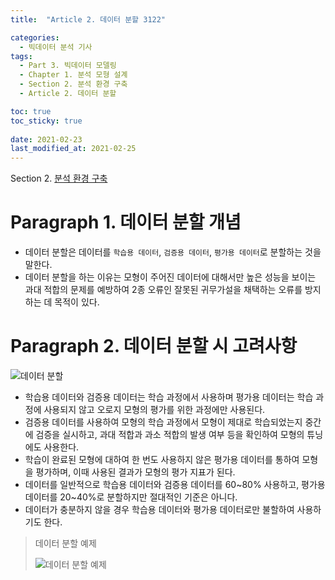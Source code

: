 ```yaml
---
title:  "Article 2. 데이터 분할 3122"

categories:
  - 빅데이터 분석 기사
tags: 
  - Part 3. 빅데이터 모델링
  - Chapter 1. 분석 모형 설계
  - Section 2. 분석 환경 구축
  - Article 2. 데이터 분할

toc: true
toc_sticky: true
 
date: 2021-02-23
last_modified_at: 2021-02-25
---
```


Section 2. [분석 환경 구축]()

# Paragraph 1. 데이터 분할 개념

- 데이터 분할은 데이터를 `학습용 데이터`, `검증용 데이터`, `평가용 데이터`로 분할하는 것을 말한다.
- 데이터 분할을 하는 이유는 모형이 주어진 데이터에 대해서만 높은 성능을 보이는 과대 적합의 문제를 예방하여 2종 오류인 잘못된 귀무가설을 채택하는 오류를 방지하는 데 목적이 있다.

# Paragraph 2. 데이터 분할 시 고려사항

![데이터 분할](https://postfiles.pstatic.net/MjAyMTA0MDNfMTEx/MDAxNjE3NDM0NzQyNTA3.z3rUlOVPPjJZBe8c1ulvGtGb5jFkUGIaF8RP8qO7SB8g.ClTQ8H1oYWEVrLjTb4-j63FDOueaiyLa6OjgJs9ofpsg.JPEG.leechardfeynman/SmartSelect_20210403-162535_YouTube.jpg?type=w1)

- 학습용 데이터와 검증용 데이터는 학습 과정에서 사용하며 평가용 데이터는 학습 과정에 사용되지 않고 오로지 모형의 평가를 위한 과정에만 사용된다.
- 검증용 데이터를 사용하여 모형의 학습 과정에서 모형이 제대로 학습되었는지 중간에 검증을 실시하고, 과대 적합과 과소 적합의 발생 여부 등을 확인하여 모형의 튜닝에도 사용한다.
- 학습이 완료된 모형에 대하여 한 번도 사용하지 않은 평가용 데이터를 통하여 모형을 평가하며, 이때 사용된 결과가 모형의 평가 지표가 된다.
- 데이터를 일반적으로 학습용 데이터와 검증용 데이터를 60~80% 사용하고, 평가용 데이터를 20~40%로 분할하지만 절대적인 기준은 아니다.
- 데이터가 충분하지 않을 경우 학습용 데이터와 평가용 데이터로만 불할하여 사용하기도 한다.

> 데이터 분할 예제
>
> ![데이터 분할 예제](https://postfiles.pstatic.net/MjAyMTA0MDNfNTYg/MDAxNjE3NDM1MDExMzIx.rZDY7uvKKoICCkoEyHQv7O-p4eQ2k50R6U6e3bNOw7Qg.xB340B8dSCh9hTZeh848vx7OhJNzZqyq02Lp9Wil-z4g.JPEG.leechardfeynman/SmartSelect_20210403-163004_Xodo_Docs.jpg?type=w1)